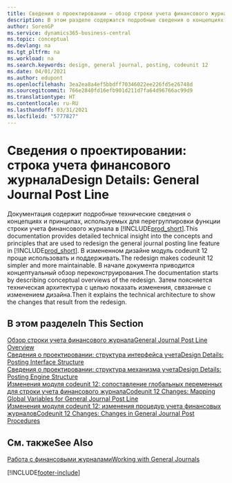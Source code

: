 ```yaml
---
title: Сведения о проектировании — обзор строки учета финансового журнала | Документация Майкрософт
description: В этом разделе содержатся подробные сведения о концепциях и принципах, используемых для перегруппировки функции строки учета финансового журнала в Business Central.
author: SorenGP
ms.service: dynamics365-business-central
ms.topic: conceptual
ms.devlang: na
ms.tgt_pltfrm: na
ms.workload: na
ms.search.keywords: design, general journal, posting, codeunit 12
ms.date: 04/01/2021
ms.author: edupont
ms.openlocfilehash: 3ea2ea8a4ef5bbdff70346022ee226fd5e26748d
ms.sourcegitcommit: 766e2840fd16efb901d211d7fa64d96766ac99d9
ms.translationtype: HT
ms.contentlocale: ru-RU
ms.lasthandoff: 03/31/2021
ms.locfileid: "5777827"
---
```

# <a name="design-details-general-journal-post-line"></a><span data-ttu-id="270c7-103">Сведения о проектировании: строка учета финансового журнала</span><span class="sxs-lookup"><span data-stu-id="270c7-103">Design Details: General Journal Post Line</span></span>
<span data-ttu-id="270c7-104">Документация содержит подробные технические сведения о концепциях и принципах, используемых для перегруппировки функции строки учета финансового журнала в [!INCLUDE[prod_short](includes/prod_short.md)].</span><span class="sxs-lookup"><span data-stu-id="270c7-104">This documentation provides detailed technical insight into the concepts and principles that are used to redesign the general journal posting line feature in [!INCLUDE[prod_short](includes/prod_short.md)].</span></span> <span data-ttu-id="270c7-105">В измененном дизайне модуль codeunit 12 проще использовать и поддерживать.</span><span class="sxs-lookup"><span data-stu-id="270c7-105">The redesign makes codeunit 12 simpler and more maintainable.</span></span> <span data-ttu-id="270c7-106">В начале документа приводится концептуальный обзор переконструирования.</span><span class="sxs-lookup"><span data-stu-id="270c7-106">The documentation starts by describing conceptual overviews of the redesign.</span></span> <span data-ttu-id="270c7-107">Затем поясняется техническая архитектура с целью показать изменения, связанные с изменением дизайна.</span><span class="sxs-lookup"><span data-stu-id="270c7-107">Then it explains the technical architecture to show the changes that result from the redesign.</span></span>  

## <a name="in-this-section"></a><span data-ttu-id="270c7-108">В этом разделе</span><span class="sxs-lookup"><span data-stu-id="270c7-108">In This Section</span></span>  
[<span data-ttu-id="270c7-109">Обзор строки учета финансового журнала</span><span class="sxs-lookup"><span data-stu-id="270c7-109">General Journal Post Line Overview</span></span>](design-details-general-journal-post-line-overview.md)  
[<span data-ttu-id="270c7-110">Сведения о проектировании: структура интерфейса учета</span><span class="sxs-lookup"><span data-stu-id="270c7-110">Design Details: Posting Interface Structure</span></span>](design-details-posting-interface-structure.md)  
[<span data-ttu-id="270c7-111">Сведения о проектировании: структура механизма учета</span><span class="sxs-lookup"><span data-stu-id="270c7-111">Design Details: Posting Engine Structure</span></span>](design-details-posting-engine-structure.md)  
[<span data-ttu-id="270c7-112">Изменения модуля codeunit 12: сопоставление глобальных переменных для строки учета финансового журнала</span><span class="sxs-lookup"><span data-stu-id="270c7-112">Codeunit 12 Changes: Mapping Global Variables for General Journal Post Line</span></span>](design-details-codeunit-12-changes-mapping-global-variables-for-general-journal-post-line.md)  
[<span data-ttu-id="270c7-113">Изменения модуля codeunit 12: изменения процедур учета финансовых журналов</span><span class="sxs-lookup"><span data-stu-id="270c7-113">Codeunit 12 Changes: Changes in General Journal Post Procedures</span></span>](design-details-codeunit-12-changes-changes-in-general-journal-post-procedures.md)  

## <a name="see-also"></a><span data-ttu-id="270c7-114">См. также</span><span class="sxs-lookup"><span data-stu-id="270c7-114">See Also</span></span>  
[<span data-ttu-id="270c7-115">Работа с финансовыми журналами</span><span class="sxs-lookup"><span data-stu-id="270c7-115">Working with General Journals</span></span>](ui-work-general-journals.md)


[!INCLUDE[footer-include](includes/footer-banner.md)]